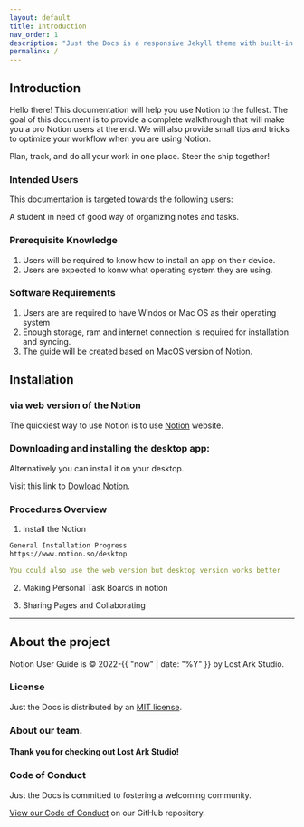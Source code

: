 ```yaml
---
layout: default
title: Introduction
nav_order: 1
description: "Just the Docs is a responsive Jekyll theme with built-in search that is easily customizable and hosted on GitHub Pages."
permalink: /
---
```


## Introduction

Hello there! This documentation will help you use Notion to the fullest. The goal of this document is to provide a complete walkthrough that will make you a pro Notion users at the end. We will also provide small tips and tricks to optimize your workflow when you are using Notion.

Plan, track, and do all your work in one place. Steer the ship together!

### Intended Users

This documentation is targeted towards the following users:

A student in need of good way of organizing notes and tasks.

### Prerequisite Knowledge

1. Users will be required to know how to install an app on their device.
2. Users are expected to konw what operating system they are using. 

### Software Requirements
1. Users are are required to have Windos or Mac OS as their operating system
2. Enough storage, ram and internet connection is required for installation and syncing.
3. The guide will be created based on MacOS version of Notion.

## Installation

### via web version of the Notion

The quickiest way to use Notion is to use [Notion](https://www.notion.so/) website.
<br>

### Downloading and installing the desktop app:

Alternatively you can install it on your desktop.

Visit this link to [Dowload Notion](https://www.notion.so/desktop).

### Procedures Overview

1. Install the Notion
  ```bash
  General Installation Progress
  https://www.notion.so/desktop
  ```
  ```yaml
  You could also use the web version but desktop version works better
  ```

2. Making Personal Task Boards in notion

3. Sharing Pages and Collaborating 

---

## About the project

Notion User Guide is &copy; 2022-{{ "now" | date: "%Y" }} by Lost Ark Studio.

### License

Just the Docs is distributed by an [MIT license](https://github.com/just-the-docs/just-the-docs/tree/main/LICENSE.txt).

### About our team.



#### Thank you for checking out Lost Ark Studio!

<ul class="list-style-none">

</ul>

### Code of Conduct

Just the Docs is committed to fostering a welcoming community.

[View our Code of Conduct](https://github.com/just-the-docs/just-the-docs/tree/main/CODE_OF_CONDUCT.md) on our GitHub repository.
